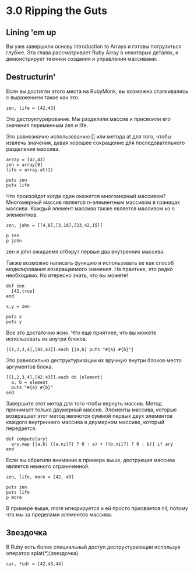 ﻿# 3.0 Ripping the Guts #

## Lining 'em up #

Вы уже завершили основу introduction to Arrays и готовы погрузиться глубже. Эта глава рассматривает Ruby Array в некоторых деталях, и демонстрирует техники создания и управления массивами.

## Destructurin' ##

Если вы достигли этого места на RubyMonk, вы возможно сталкивались с выражением такое как это.

	zen, life = [42,43]

Это деструктурирование. Мы разделили массив и присвоили его значения переменным zen и life.

Это равнозначно использованию [] или метода at для того, чтобы извлечь значения, давая хорошее сокращение для последовательного разделения массива.

	array = [42,43]
	zen = array[0]
	life = array.at(1)

	puts zen
	puts life

Что произойдет когда один окажется многомерный массивом? Многомерный массив является n-элементным массивом в границах массива. Каждый элемент массива также является массивом из n элементнов. 

	zen, john = [[4,8],[3,16],[23,42,15]]

	p zen
	p john

zen и john ожидаемя отберут первые два внутренних массива.

Также возможно написать функцию и использовать ее как способ моделирования возвращаемого значения. На практике, это редко необходимо. Но итересно знать, что вы можете!

	def zen
	  [42,true]
	end

	x,y = zen

	puts x
	puts y

Все это достаточно ясно. Что еще приятнее, что вы можете использовать их внутри блоков.

	[[1,2,3,4],[42,43]].each {|a,b| puts "#{a} #{b}"}

Это равносильно деструктуризации их вручную внутри блоков место аргументов блока.

	[[1,2,3,4],[42,43]].each do |element|
	  a, b = element
	  puts "#{a} #{b}"
	end

Завершите этот метод для того чтобы вернуть массив. Метод принимает только двумерный массив. Элементы массива, которые возвращает этот метод являются суммой первых двух элементов каждого внутреннего массива в двумерном массиве, который передается.

	def compute(ary)
	  ary.map {|a,b| ((a.nil?) ? 0 : a) + ((b.nil?) ? 0 : b)} if ary
	end

Если вы обратили внимание в примере выше, деструкция массива является немного ограниченной.

	zen, life, more = [42, 43]

	puts zen
	puts life
	p more

В примере выше, more игнорируется и ей просто присвается nil, потому что мы за пределами элементов массива.

## Звездочка ##

В Ruby есть более специальный доступ деструктуризации используя оператор splat(*)(звездочка).

	car, *cdr = [42,43,44]








